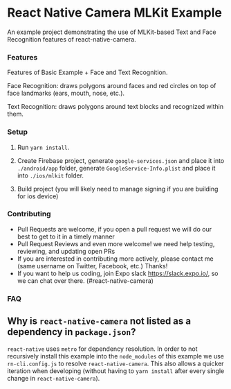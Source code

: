 # React Native Camera MLKit Example

An example project demonstrating the use of MLKit-based Text and Face Recognition features of react-native-camera.

### Features

Features of Basic Example + Face and Text Recognition.

Face Recognition: draws polygons around faces and red circles on top of face landmarks (ears, mouth, nose, etc.).

Text Recognition: draws polygons around text blocks and recognized within them.

### Setup

1. Run `yarn install`.

2. Create Firebase project, generate `google-services.json` and place it into `./android/app` folder, generate `GoogleService-Info.plist` and place it into `./ios/mlkit` folder.

3. Build project (you will likely need to manage signing if you are building for ios device)

### Contributing

- Pull Requests are welcome, if you open a pull request we will do our best to get to it in a timely manner
- Pull Request Reviews and even more welcome! we need help testing, reviewing, and updating open PRs
- If you are interested in contributing more actively, please contact me (same username on Twitter, Facebook, etc.) Thanks!
- If you want to help us coding, join Expo slack https://slack.expo.io/, so we can chat over there. (#react-native-camera)

### FAQ

## Why is `react-native-camera` not listed as a dependency in `package.json`?

`react-native` uses `metro` for dependency resolution. In order to not recursively install this example into the `node_modules` of this example we use `rn-cli.config.js` to resolve `react-native-camera`. This also allows a quicker iteration when developing (without having to `yarn install` after every single change in `react-native-camera`).
